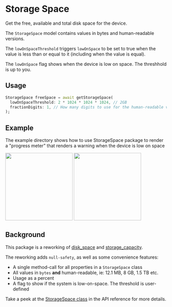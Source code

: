 # Storage Space

Get the free, available and total disk space for the device.

The `StorageSpace` model contains values in bytes and human-readable versions.

The `lowOnSpaceThreshold` triggers `lowOnSpace` to be set to true when the value is less than or equal to it (including when the value is equal).

The `lowOnSpace` flag shows when the device is low on space. The threshhold is up to you.

## Usage

```dart
StorageSpace freeSpace = await getStorageSpace(
  lowOnSpaceThreshold: 2 * 1024 * 1024 * 1024, // 2GB
  fractionDigits: 1, // How many digits to use for the human-readable values
);
```

## Example

The example directory shows how to use StorageSpace package to render a "progress meter" that renders a warning when the device is low on space

<img width="210" src="https://raw.githubusercontent.com/flowmobile/storage_space/master/screenshots/normal.png" />
<img width="210" src="https://raw.githubusercontent.com/flowmobile/storage_space/master/screenshots/lowOnSpace.png" />

## Background

This package is a reworking of [disk_space](https://pub.dev/packages/disk_space) and [storage_capacity](https://pub.dev/packages/storage_capacity).

The reworking adds `null-safety`, as well as some convenience features:

* A single method-call for all properties in a `StorageSpace` class
* All values in `bytes` **and** human-readable, ie: 12.1 MB, 8 GB, 1.5 TB etc.
* Usage as a percent
* A flag to show if the system is low-on-space. The threshold is user-defined

Take a peek at the [StorageSpace class](https://pub.dev/documentation/storage_space/latest/storage_space/StorageSpace-class.html) in the API reference for more details.
